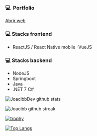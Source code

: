 
### 💻 &nbsp;Portfolio
<a href="https://www.joaquincibanal.com.ar/" target="_blank">Abrir web</a>

### 💻 Stacks frontend

- ReactJS / React Native mobile
-VueJS


### 💻 Stacks backend

- NodeJS
- Springboot
- Java
- .NET 7 C# 

![JoacibbDev github stats](https://github-readme-stats.vercel.app/api?username=joacibb&show_icons=true&theme=tokyonight&count_private=true&include_all_commits=true)

![Joacibb github streak](https://github-readme-streak-stats.herokuapp.com/?user=joacibb&theme=radical&include_all_commits=true&count_private=true)

[![trophy](https://github-profile-trophy.vercel.app/?username=joacibb)](https://github.com/ryo-ma/github-profile-trophy)

[![Top Langs](https://github-readme-stats.vercel.app/api/top-langs/?username=joacibb)](https://github.com/joacibb/github-readme-stats)

